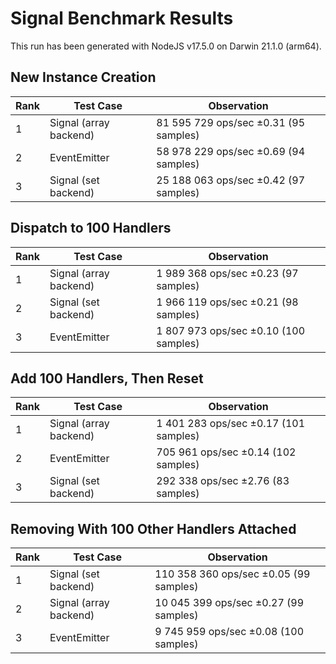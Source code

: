# Signal Benchmark Results

This run has been generated with NodeJS v17.5.0 on Darwin 21.1.0 (arm64).

## New Instance Creation

| Rank | Test Case | Observation |
|------|-----------|-------------|
| 1 | Signal (array backend) | 81 595 729 ops/sec ±0.31 (95 samples) |
| 2 | EventEmitter | 58 978 229 ops/sec ±0.69 (94 samples) |
| 3 | Signal (set backend) | 25 188 063 ops/sec ±0.42 (97 samples) |

## Dispatch to 100 Handlers

| Rank | Test Case | Observation |
|------|-----------|-------------|
| 1 | Signal (array backend) | 1 989 368 ops/sec ±0.23 (97 samples) |
| 2 | Signal (set backend) | 1 966 119 ops/sec ±0.21 (98 samples) |
| 3 | EventEmitter | 1 807 973 ops/sec ±0.10 (100 samples) |

## Add 100 Handlers, Then Reset

| Rank | Test Case | Observation |
|------|-----------|-------------|
| 1 | Signal (array backend) | 1 401 283 ops/sec ±0.17 (101 samples) |
| 2 | EventEmitter | 705 961 ops/sec ±0.14 (102 samples) |
| 3 | Signal (set backend) | 292 338 ops/sec ±2.76 (83 samples) |

## Removing With 100 Other Handlers Attached

| Rank | Test Case | Observation |
|------|-----------|-------------|
| 1 | Signal (set backend) | 110 358 360 ops/sec ±0.05 (99 samples) |
| 2 | Signal (array backend) | 10 045 399 ops/sec ±0.27 (99 samples) |
| 3 | EventEmitter | 9 745 959 ops/sec ±0.08 (100 samples) |
